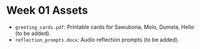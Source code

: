 # Week 01 Assets

- `greeting_cards.pdf`: Printable cards for Sawubona, Molo, Dumela, Hello (to be added).
- `reflection_prompts.docx`: Audio reflection prompts (to be added).
